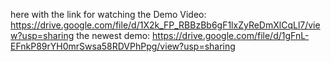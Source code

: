 here with the link for watching the Demo Video:
https://drive.google.com/file/d/1X2k_FP_RBBzBb6gF1lxZyReDmXlCqLl7/view?usp=sharing
the newest demo:
https://drive.google.com/file/d/1gFnL-EFnkP89rYH0mrSwsa58RDVPhPpg/view?usp=sharing
